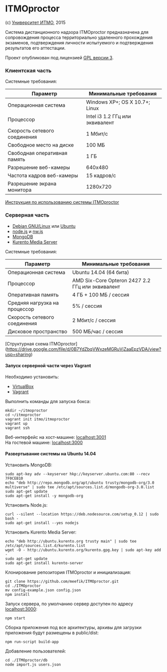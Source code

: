 # ITMOproctor

(с) [Университет ИТМО](http://www.ifmo.ru), 2015

Система дистанционного надзора ITMOproctor предназначена для сопровождения процесса территориально удаленного прохождения экзаменов, подтверждения личности испытуемого и подтверждения результатов его аттестации.

Проект опубликован под лицензией [GPL версии 3](http://www.gnu.org/licenses/gpl-3.0.html).

### Клиентская часть

Системные требования:

| Параметр                     | Минимальные требования          |
|------------------------------|---------------------------------|
| Операционная система         | Windows XP+; OS X 10.7+; Linux  |
| Процессор                    | Intel i3 1.2 ГГц или эквивалент |
| Скорость сетевого соединения | 1 Мбит/c                        |
| Свободное место на диске     | 100 МБ                          |
| Свободная оперативная память | 1 ГБ                            |
| Разрешение веб-камеры        | 640x480                         |
| Частота кадров веб-камеры    | 15 кадров/с                     |
| Разрешение экрана монитора   | 1280x720                        |

[Инструкция по использованию системы ITMOproctor](https://drive.google.com/file/d/0B7YdZbqVWxzeZnU4WmlvWXJubnc/view?usp=sharing)

### Серверная часть

* [Debian GNU/Linux](http://www.debian.org) или [Ubuntu](http://www.ubuntu.com)
* [node.js](http://www.nodejs.org) и [nw.js](http://nwjs.io)
* [MongoDB](http://mongodb.org)
* [Kurento Media Server](http://kurento.com)

Системные требования:

| Параметр                      | Минимальные требования                           |
|-------------------------------|--------------------------------------------------|
| Операционная система          | Ubuntu 14.04 (64 бита)                           |
| Процессор                     | AMD Six-Core Opteron 2427 2.2 ГГц или эквивалент |
| Оперативная память            | 4 ГБ + 100 МБ / сессия                           |
| Средняя нагрузка на процессор | 5% / сессия                                      |
| Скорость сетевого соединения  | 2 Мбит/c / сессия                                |
| Дисковое пространство         | 500 МБ/час / сессия                              |

[Структурная схема ITMOproctor] (https://drive.google.com/file/d/0B7YdZbqVWxzeMGRuVjZaaEpzVDA/view?usp=sharing)

#### Запуск серверной части через Vagrant

Необходимо установить:

* [VirtualBox](https://www.virtualbox.org/)
* [Vagrant](https://www.vagrantup.com/downloads.html)

Выполнить команды для запуска бокса:
```
mkdir ~/itmoproctor
cd ~/itmoproctor
vagrant init itmo/itmoproctor
vagrant up
vagrant ssh
```
Веб-интерфейс на хост-машине: [localhost:3001](http://localhost:3001)<br>На гостевой машине: [localhost:3000](http://localhost:3000)

#### Развертывание системы на Ubuntu 14.04

Установить MongoDB:
```
sudo apt-key adv --keyserver hkp://keyserver.ubuntu.com:80 --recv 7F0CEB10
echo "deb http://repo.mongodb.org/apt/ubuntu trusty/mongodb-org/3.0 multiverse" | sudo tee /etc/apt/sources.list.d/mongodb-org-3.0.list
sudo apt-get update
sudo apt-get install -y mongodb-org
```

Установить Node.js:
```
curl --silent --location https://deb.nodesource.com/setup_0.12 | sudo bash -
sudo apt-get install --yes nodejs
```

Установить Kurento Media Server:
```
echo "deb http://ubuntu.kurento.org trusty main" | sudo tee /etc/apt/sources.list.d/kurento.list
wget -O - http://ubuntu.kurento.org/kurento.gpg.key | sudo apt-key add -
sudo apt-get update
sudo apt-get install kurento-server
```

Клонирование репозитория ITMOproctor и инициализация:
```
git clone https://github.com/meefik/ITMOproctor.git
cd ./ITMOproctor
mv config-example.json config.json
npm install
```

Запуск сервера, по умолчанию сервер доступен по адресу [localhost:3000](http://localhost:3000):
```
npm start
```

Сборка приложения под все архитектуры, архивы для загрузки приложения будут размещены в public/dist:
```
npm run-script build-app
```

Добавление пользователей:
```
cd ./ITMOproctor/db
node import.js users.json
```
